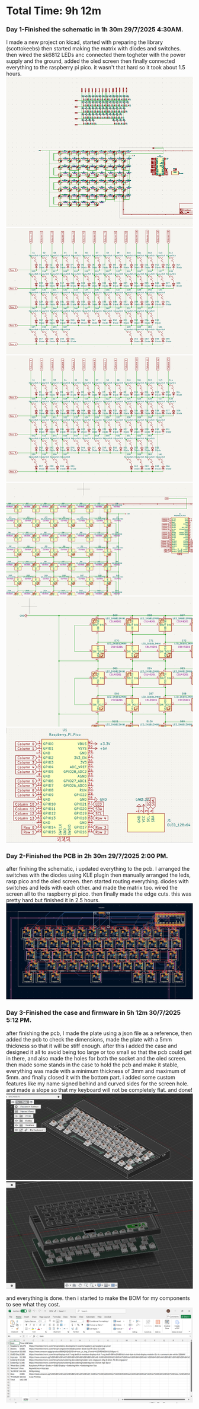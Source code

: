 # Total Time: 9h 12m

### Day 1-Finished the schematic in 1h 30m 29/7/2025 4:30AM.
I made a new project on kicad, started with preparing the library (scottokeebs) then started making the matrix with diodes and switches. then wired the sk6812 LEDs anc connected them togheter with the power supply and the ground, added the oled screen then finally connected everything to the raspberry pi pico. it wasn't that hard so it took about 1.5 hours.
![alt text](SCHEM.png)![alt text](image-6.png)![alt text](image-7.png)![alt text](image-8.png)![alt text](image-9.png)![alt text](image-10.png)
### Day 2-Finished the PCB in 2h 30m 29/7/2025 2:00 PM.
after finihing the schematic, i updated everything to the pcb. I arranged the switches with the diodes using KLE plugin then manually arranged the leds, rasp pico and the oled screen. then started routing everything. diodes with switches and leds with each other. and made the matrix too. wired the screen all to the raspberry pi pico. then finally made the edge cuts. this was pretty hard but finished it in 2.5 hours. 
![alt text](PCB.png)
### Day 3-Finished the case and firmware in 5h 12m 30/7/2025 5:12 PM. 
after finishing the pcb, I made the plate using a json file as a reference, then added the pcb to check the dimensions, made the plate with a 5mm thickness so that it will be stiff enough. after this i added the case and designed it all to avoid being too large or too small so that the pcb could get in there, and also made the holes for both the socket and the oled screen. then made some stands in the case to hold the pcb and make it stable, everything was made with a minimum thickness of 3mm and maximum of 5mm. and finally closed it with the bottom part. i added some custom features like my name signed behind and curved sides for the screen hole. and made a slope so that my keyboard will not be completely flat. and done!
![alt text](<CAD assemled.jpg>)![alt text](CAD.png)

and everything is done.
then i started to make the BOM for my components to see what they cost.
![alt text](image-1.png)
